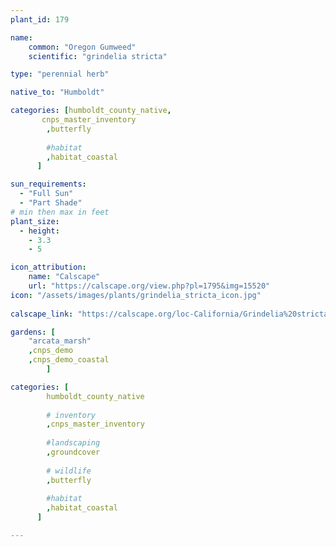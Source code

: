 ```yaml
---
plant_id: 179 

name: 
    common: "Oregon Gumweed"  
    scientific: "grindelia stricta"  

type: "perennial herb"

native_to: "Humboldt"

categories: [humboldt_county_native,
       cnps_master_inventory
        ,butterfly
    
        #habitat
        ,habitat_coastal
      ]

sun_requirements:
  - "Full Sun"
  - "Part Shade"
# min then max in feet
plant_size:
  - height: 
    - 3.3
    - 5

icon_attribution: 
    name: "Calscape"
    url: "https://calscape.org/view.php?pl=1795&img=15520"
icon: "/assets/images/plants/grindelia_stricta_icon.jpg"
 
calscape_link: "https://calscape.org/loc-California/Grindelia%20stricta(%20)"

gardens: [ 
    "arcata_marsh"
    ,cnps_demo
    ,cnps_demo_coastal
        ]

categories: [
        humboldt_county_native
       
        # inventory
        ,cnps_master_inventory
        
        #landscaping
        ,groundcover
        
        # wildlife
        ,butterfly
    
        #habitat
        ,habitat_coastal
      ]

---
```

